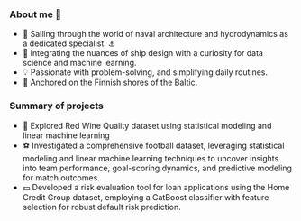 ### About me 👋
- 🚢 Sailing through the world of naval architecture and hydrodynamics as a dedicated specialist. ⚓
- 🌊 Integrating the nuances of ship design with a curiosity for data science and machine learning.
- 💡 Passionate with problem-solving, and simplifying daily routines.
- 🔭 Anchored on the Finnish shores of the Baltic.

### Summary of projects
- 🍷 Explored Red Wine Quality dataset using statistical modeling and linear machine learning
- ⚽ Investigated a comprehensive football dataset, leveraging statistical modeling and linear machine learning techniques to uncover insights into team performance, goal-scoring dynamics, and predictive modeling for match outcomes.
- 💵 Developed a risk evaluation tool for loan applications using the Home Credit Group dataset, employing a CatBoost classifier with feature selection for robust default risk prediction.

<!--
!!!! Fake news projektin pallura
- 📰 Implemented a comprehensive analysis on fake-real news dataset, including exploratory data analysis, model training with machine learning and DistilBERT, and heuristic rule creation, contributing to fake news detection methodologies.

**rovaja/rovaja** is a ✨ _special_ ✨ repository because its `README.md` (this file) appears on your GitHub profile.

Here are some ideas to get you started:


🌊 Merging the intricacies of ship design with a fascination for the fluid dynamics of data science and machine learning.
💡 Driven by a dual passion for problem-solving, automating daily routines, and advancing maritime innovation.
📚 Currently navigating the currents of knowledge, exploring the synergy between hydrodynamics and data-driven insights.
🔧 Over a decade of experience sculpting the seas of ship design, with a recent voyage into the realms of data science and machine learning.
👨‍👩‍👧‍👧 Anchored in Brazil with my cherished spouse 💕, Sailor 🐕‍🦺, and Mariner 🐕‍🦺.


- 🔭 I’m currently working as a hydrodynamic speialist and a naval architect.
- 🌱 I’m currently learning ...
- 👯 I’m looking to collaborate on ...
- 🤔 I’m looking for help with ...
- 💬 Ask me about ...
- 📫 How to reach me: ...
- 😄 Pronouns: ...
- ⚡ Fun fact: ...

-->
